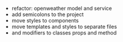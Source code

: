 
- refactor: openweather model and service
- add semicolons to the project
- move styles to components
- move templates and styles to separate files
- and modifiers to classes props and method

